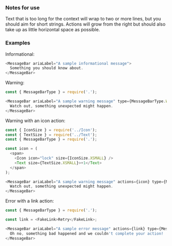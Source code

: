### Notes for use

Text that is too long for the context will wrap to two or more lines, but you should aim for short strings. Actions will grow from the right but should also take up as little horizontal space as possible.

### Examples

Informational:

```js { "props": { "data-example": "basic" } }
<MessageBar ariaLabel="A sample informational message">
  Something you should know about.
</MessageBar>
```

Warning:

```js { "props": { "data-example": "with type" } }
const { MessageBarType } = require('.');

<MessageBar ariaLabel="A sample warning message" type={MessageBarType.WARNING}>
  Watch out, something unexpected might happen.
</MessageBar>
```

Warning with an icon action:

```js { "props": { "data-example": "with icon action" } }
const { IconSize } = require('../Icon');
const { TextSize } = require('../Text');
const { MessageBarType } = require('.');

const icon = (
  <span>
    <Icon icon="lock" size={IconSize.XSMALL} />
    <Text size={TextSize.XSMALL}>+1</Text>
  </span>
);

<MessageBar ariaLabel="A sample warning message" actions={icon} type={MessageBarType.WARNING}>
  Watch out, something unexpected might happen.
</MessageBar>
```

Error with a link action:

```js { "props": { "data-example": "with link action" } }
const { MessageBarType } = require('.');

const link = <FakeLink>Retry</FakeLink>;

<MessageBar ariaLabel="A sample error message" actions={link} type={MessageBarType.ERROR}>
  Oh no, something bad happened and we couldn't complete your action!
</MessageBar>
```
